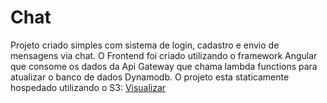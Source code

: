 # Chat

Projeto criado simples com sistema de login, cadastro e envio de mensagens via chat.
O Frontend foi criado utilizando o framework Angular que consome os dados da Api Gateway que chama lambda functions para atualizar o banco de dados Dynamodb.
O projeto esta staticamente hospedado utilizando o S3:  <a href="http://mychatsite-flav.s3-website-us-east-1.amazonaws.com/" target="_blank">Visualizar</a>
